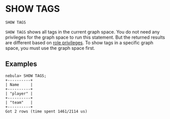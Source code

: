 # SHOW TAGS

```ngql
SHOW TAGS
```

`SHOW TAGS` shows all tags in the current graph space. You do not need any privileges for the graph space to run this statement. But the returned results are different based on [role privileges](../../7.data-security/1.authentication/3.role-list.md). To show tags in a specific graph space, you must use the graph space first.

## Examples

```ngql
nebula> SHOW TAGS;
+----------+
| Name     |
+----------+
| "player" |
+----------+
| "team"   |
+----------+
Got 2 rows (time spent 1461/2114 us)
```
